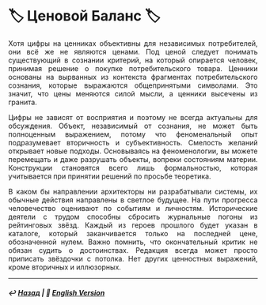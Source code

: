 # 🏷️ Ценовой Баланс 🏷️

<p align="justify">Хотя цифры на ценниках объективны для независимых потребителей, они всё же не являются ценами. Под ценой следует понимать существующий в сознании критерий, на который опирается человек, принимая решение о покупке потребительского товара. Ценники основаны на вырванных из контекста фрагментах потребительского сознания, которые выражаются общепринятыми символами. Это значит, что цены меняются силой мысли, а ценники высечены из гранита.</p>

<p align="justify">Цифры не зависят от восприятия и поэтому не всегда актуальны для обсуждения. Объект, независимый от сознания, не может быть полноценным выражением, потому что феноменальный опыт подразумевает вторичность и субъективность. Смелость желаний открывает новые подходы. Основываясь на феноменологии, вы можете перемещать и даже разрушать объекты, вопреки состояниям материи. Конструкции становятся всего лишь формальностью, которая учитывается при принятии решений по просьбе теоретика.</p>

<p align="justify">В каком бы направлении архитекторы ни разрабатывали системы, их обычные действия направлены в светлое будущее. На пути прогресса человечество оценивают по событиям и личностям. Исторические деятели с трудом способны сбросить журнальные погоны из рейтинговых звёзд. Каждый из героев прошлого будет указан в каталоге, который заканчивается только на последней цене, обозначенной нулем. Важно помнить, что окончательный критик не обязан судить о достоинствах. Редакция всегда может просто приписать звёздочки с потолка. Нет других ценностных выражений, кроме вторичных и иллюзорных.</p>

***

##### ↩️ [Назад](index-2.md) | 🗽 [English Version](price_balance.md)

